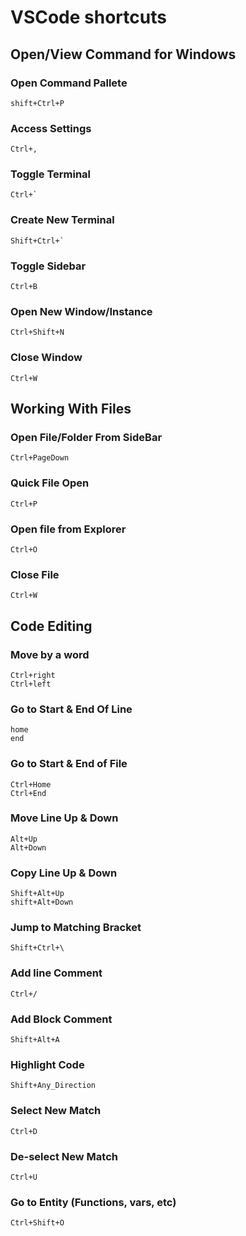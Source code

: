 # VSCode shortcuts
## Open/View Command for Windows
### Open Command Pallete
    shift+Ctrl+P

### Access Settings
	Ctrl+,

### Toggle Terminal
	Ctrl+`

### Create New Terminal
	Shift+Ctrl+`

### Toggle Sidebar
	Ctrl+B

### Open New Window/Instance
	Ctrl+Shift+N

### Close Window
	Ctrl+W


## Working With Files

### Open File/Folder From SideBar
	Ctrl+PageDown

### Quick File Open 
	Ctrl+P

### Open file from Explorer
	Ctrl+O

### Close File
	Ctrl+W


## Code Editing

### Move by a word
	Ctrl+right 
	Ctrl+left

### Go to Start & End Of Line
	home
	end

### Go to Start & End of File 
	Ctrl+Home
	Ctrl+End

### Move Line Up & Down
	Alt+Up
	Alt+Down

### Copy Line Up & Down
	Shift+Alt+Up
	shift+Alt+Down

### Jump to Matching Bracket
	Shift+Ctrl+\

### Add line Comment
	Ctrl+/

### Add Block Comment
	Shift+Alt+A

### Highlight Code 
	Shift+Any_Direction

### Select New Match
	Ctrl+D

### De-select New Match
	Ctrl+U

### Go to Entity (Functions, vars, etc)
	Ctrl+Shift+O


